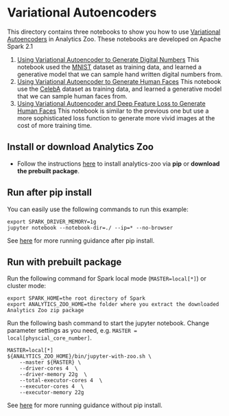 # Variational Autoencoders

This directory contains three notebooks to show you how to use
[Variational Autoencoders](https://arxiv.org/pdf/1606.05908.pdf)
in Analytics Zoo. These notebooks are developed on Apache Spark 2.1

1. [Using Variational Autoencoder to Generate Digital Numbers](./using_variational_autoencoder_to_generate_digital_numbers.ipynb)
   This notebook used the [MNIST](http://yann.lecun.com/exdb/mnist/)
   dataset as training data, and learned a generative model that we can
   sample hand written digital numbers from.
2. [Using Variational Autoencoder to Generate Human Faces](./using_variational_autoencoder_to_generate_faces.ipynb)
   This notebook use the [CelebA](http://mmlab.ie.cuhk.edu.hk/projects/CelebA.html)
   dataset as training data, and learned a generative model that we can
   sample human faces from.
3. [Using Variational Autoencoder and Deep Feature Loss to Generate Human Faces](./using_variational_autoencoder_and_deep_feature_loss_to_generate_faces.ipynb)
   This notebook is similar to the previous one but use a more sophisticated loss function to generate
   more vivid images at the cost of more training time.

## Install or download Analytics Zoo  
* Follow the instructions [here](https://analytics-zoo.github.io/master/#PythonUserGuide/install/) to install analytics-zoo via __pip__ or __download the prebuilt package__.

## Run after pip install
You can easily use the following commands to run this example:

    export SPARK_DRIVER_MEMORY=1g
    jupyter notebook --notebook-dir=./ --ip=* --no-browser

See [here](https://analytics-zoo.github.io/master/#PythonUserGuide/run/#run-after-pip-install) for more running guidance after pip install.

## Run with prebuilt package
Run the following command for Spark local mode (`MASTER=local[*]`) or cluster mode:

    export SPARK_HOME=the root directory of Spark
    export ANALYTICS_ZOO_HOME=the folder where you extract the downloaded Analytics Zoo zip package

Run the following bash command to start the jupyter notebook. Change parameter settings as you need, e.g. `MASTER = local[physcial_core_number]`.

	MASTER=local[*]
	${ANALYTICS_ZOO_HOME}/bin/jupyter-with-zoo.sh \
		--master ${MASTER} \
		--driver-cores 4  \
		--driver-memory 22g  \
		--total-executor-cores 4  \
		--executor-cores 4  \
		--executor-memory 22g

See [here](https://analytics-zoo.github.io/master/#PythonUserGuide/run/#run-without-pip-install) for more running guidance without pip install.

